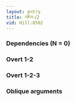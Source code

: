 ```yaml
---
layout: entry
title: འཇིལ་√2
vid: Hill:0562
---
```

### Dependencies (N = 0)


### Overt 1-2


### Overt 1-2-3


### Oblique arguments

